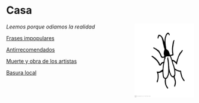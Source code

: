 # **Casa**
*Leemos porque odiamos la realidad*
<img align="right" src="https://raw.githubusercontent.com/lasanalfabetas/casa/master/Blogspot/Cuca1.jpeg" height="200" width="160">

[Frases impopulares](https://raw.githubusercontent.com/lasanalfabetas/casa/master/Secciones/frasesimpopulares)

[Antirrecomendados]()

[Muerte y obra de los artistas]()

[Basura local]()
